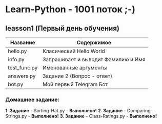 Learn-Python - 1001 поток ;-)
===============

leasson1 (Первый день обучения)
----------------------------------
Название      | Содержимое   
--------------|-------------------------
hello.py      | Класический Hello World
info.py       | Запрашивает и выводит Фамилию и Имя 
test_func.py  | Именованные аргументы
answers.py    | Задание 2 (Вопрос - ответ)
bot.py        | Мой первый Telegram Бот

### Домашнее задание:
**1. Задание** - Sorting-Hat.py - **Выполнено!** 
**2. Задание** - Comparing-Strings.py - **Выполнено!** 
**3. Задание** - Class-Ratings.py - **Выполнено!** 
